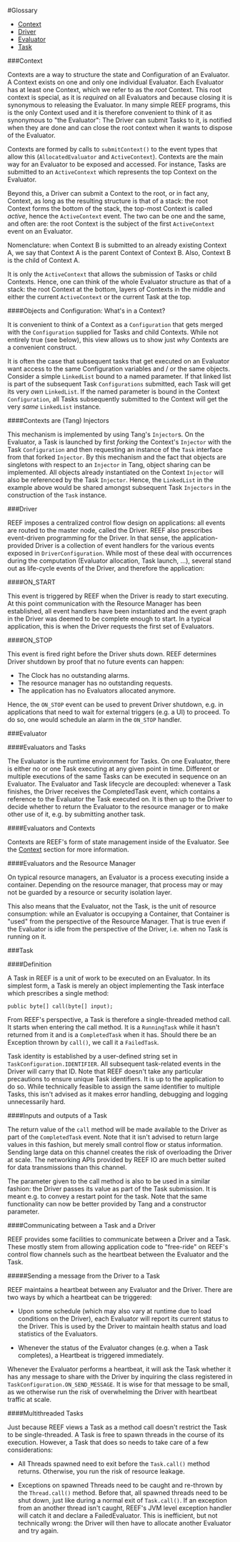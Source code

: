 <!--
Licensed to the Apache Software Foundation (ASF) under one
or more contributor license agreements.  See the NOTICE file
distributed with this work for additional information
regarding copyright ownership.  The ASF licenses this file
to you under the Apache License, Version 2.0 (the
"License"); you may not use this file except in compliance
with the License.  You may obtain a copy of the License at

http://www.apache.org/licenses/LICENSE-2.0

Unless required by applicable law or agreed to in writing,
software distributed under the License is distributed on an
"AS IS" BASIS, WITHOUT WARRANTIES OR CONDITIONS OF ANY
KIND, either express or implied.  See the License for the
specific language governing permissions and limitations
under the License.
-->
#Glossary

- [Context](#context)
- [Driver](#driver)
- [Evaluator](#evaluator)
- [Task](#task)

###<a name="context"></a>Context

Contexts are a way to structure the state and Configuration of an Evaluator. A Context exists on one and only one individual Evaluator. Each Evaluator has at least one Context, which we refer to as the *root* Context. This root context is special, as it is *required* on all Evaluators and because closing it is synonymous to releasing the Evaluator. In many simple REEF programs, this is the only Context used and it is therefore convenient to think of it as synonymous to "the Evaluator": The Driver can submit Tasks to it, is notified when they are done and can close the root context when it wants to dispose of the Evaluator.

Contexts are formed by calls to `submitContext()` to the event types that allow this (`AllocatedEvaluator` and `ActiveContext`). Contexts are the main way for an Evaluator to be exposed and accessed. For instance, Tasks are submitted to an `ActiveContext` which represents the top Context on the Evaluator.

Beyond this, a Driver can submit a Context to the root, or in fact any, Context, as long as the resulting structure is that of a stack: the root Context forms the bottom of the stack, the top-most Context is called *active*, hence the `ActiveContext` event. The two can be one and the same, and often are: the root Context is the subject of the first `ActiveContext` event on an Evaluator.

Nomenclature: when Context B is submitted to an already existing Context A, we say that Context A is the parent Context of Context B. Also, Context B is the child of Context A.

It is only the `ActiveContext` that allows the submission of Tasks or child Contexts. Hence, one can think of the whole Evaluator structure as that of a stack: the root Context at the bottom, layers of Contexts in the middle and either the current `ActiveContext` or the current Task at the top.

####Objects and Configuration: What's in a Context?

It is convenient to think of a Context as a `Configuration` that gets merged with the `Configuration` supplied for Tasks and child Contexts. While not entirely true (see below), this view allows us to show just *why* Contexts are a convenient construct.

It is often the case that subsequent tasks that get executed on an Evaluator want access to the same Configuration variables and / or the same objects. Consider a simple `LinkedList` bound to a named parameter. If that linked list is part of the subsequent Task `Configurations` submitted, each Task will get its very *own* `LinkedList`. If the named parameter is bound in the Context `Configuration`, all Tasks subsequently submitted to the Context will get the very *same* `LinkedList` instance.

####Contexts are (Tang) Injectors

This mechanism is implemented by using Tang's `Injector`s. On the Evaluator, a Task is launched by first *forking* the Context's `Injector` with the Task `Configuration` and then requesting an instance of the `Task` interface from that forked `Injector`. By this mechanism and the fact that objects are singletons with respect to an `Injector` in Tang, object sharing can be implemented. All objects already instantiated on the Context `Injector` will also be referenced by the Task `Injector`. Hence, the `LinkedList` in the example above would be shared amongst subsequent Task `Injectors` in the construction of the `Task` instance.

###<a name="driver"></a>Driver

REEF imposes a centralized control flow design on applications: all events are routed to the master node, called the Driver. REEF also prescribes event-driven programming for the Driver. In that sense, the application-provided Driver is a collection of event handlers for the various events exposed in `DriverConfiguration`. While most of these deal with occurrences during the computation (Evaluator allocation, Task launch, ...), several stand out as life-cycle events of the Driver, and therefore the application:

####ON_START

This event is triggered by REEF when the Driver is ready to start executing. At this point communication with the Resource Manager has been established, all event handlers have been instantiated and the event graph in the Driver was deemed to be complete enough to start. In a typical application, this is when the Driver requests the first set of Evaluators.

####ON_STOP

This event is fired right before the Driver shuts down. REEF determines Driver shutdown by proof that no future events can happen:

- The Clock has no outstanding alarms.
- The resource manager has no outstanding requests.
- The application has no Evaluators allocated anymore.

Hence, the `ON_STOP` event can be used to prevent Driver shutdown, e.g. in applications that need to wait for external triggers (e.g. a UI) to proceed. To do so, one would schedule an alarm in the `ON_STOP` handler.

###<a name="evaluator"></a>Evaluator

####Evaluators and Tasks

The Evaluator is the runtime environment for Tasks. On one Evaluator, there is either no or one Task executing at any given point in time. Different or multiple executions of the same Tasks can be executed in sequence on an Evaluator. The Evaluator and Task lifecycle are decoupled: whenever a Task finishes, the Driver receives the CompletedTask event, which contains a reference to the Evaluator the Task executed on. It is then up to the Driver to decide whether to return the Evaluator to the resource manager or to make other use of it, e.g. by submitting another task.

####Evaluators and Contexts

Contexts are REEF's form of state management inside of the Evaluator. See the [Context](#context) section for more information.

####Evaluators and the Resource Manager

On typical resource managers, an Evaluator is a process executing inside a container. Depending on the resource manager, that process may or may not be guarded by a resource or security isolation layer.

This also means that the Evaluator, not the Task, is the unit of resource consumption: while an Evaluator is occupying a Container, that Container is "used" from the perspective of the Resource Manager. That is true even if the Evaluator is idle from the perspective of the Driver, i.e. when no Task is running on it.

###<a name="task"></a>Task

####Definition

A Task in REEF is a unit of work to be executed on an Evaluator. In its simplest form, a Task is merely an object implementing the Task interface which prescribes a single method:

    public byte[] call(byte[] input);
    
From REEF's perspective, a Task is therefore a single-threaded method call. It starts when entering the call method. It is a `RunningTask` while it hasn't returned from it and is a `CompletedTask` when it has. Should there be an Exception thrown by `call()`, we call it a `FailedTask`.

Task identity is established by a user-defined string set in `TaskConfiguration.IDENTIFIER`. All subsequent task-related events in the Driver will carry that ID. Note that REEF doesn't take any particular precautions to ensure unique Task identifiers. It is up to the application to do so. While technically feasible to assign the same identifier to multiple Tasks, this isn't advised as it makes error handling, debugging and logging unnecessarily hard.

####Inputs and outputs of a Task

The return value of the `call` method will be made available to the Driver as part of the `CompletedTask` event. Note that it isn't advised to return large values in this fashion, but merely small control flow or status information. Sending large data on this channel creates the risk of overloading the Driver at scale. The networking APIs provided by REEF IO are much better suited for data transmissions than this channel.

The parameter given to the call method is also to be used in a similar fashion: the Driver passes its value as part of the Task submission. It is meant e.g. to convey a restart point for the task. Note that the same functionality can now be better provided by Tang and a constructor parameter.

####Communicating between a Task and a Driver

REEF provides some facilities to communicate between a Driver and a Task. These mostly stem from allowing application code to "free-ride" on REEF's control flow channels such as the heartbeat between the Evaluator and the Task.

#####Sending a message from the Driver to a Task

REEF maintains a heartbeat between any Evaluator and the Driver. There are two ways by which a heartbeat can be triggered:

- Upon some schedule (which may also vary at runtime due to load conditions on the Driver), each Evaluator will report its current status to the Driver. This is used by the Driver to maintain health status and load statistics of the Evaluators.

- Whenever the status of the Evaluator changes (e.g. when a Task completes), a Heartbeat is triggered immediately.

Whenever the Evaluator performs a heartbeat, it will ask the Task whether it has any message to share with the Driver by inquiring the class registered in `TaskConfiguration.ON_SEND_MESSAGE`. It is wise for that message to be small, as we otherwise run the risk of overwhelming the Driver with heartbeat traffic at scale.

####Multithreaded Tasks

Just because REEF views a Task as a method call doesn't restrict the Task to be single-threaded. A Task is free to spawn threads in the course of its execution. However, a Task that does so needs to take care of a few considerations:

- All Threads spawned need to exit before the `Task.call()` method returns. Otherwise, you run the risk of resource leakage.

- Exceptions on spawned Threads need to be caught and re-thrown by the `Thread.call()` method. Before that, all spawned threads need to be shut down, just like during a normal exit of `Task.call()`. If an exception from an another thread isn't caught, REEF's JVM level exception handler will catch it and declare a FailedEvaluator. This is inefficient, but not technically wrong: the Driver will then have to allocate another Evaluator and try again.